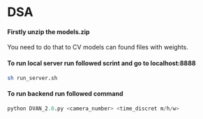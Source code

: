# DSA

#### Firstly unzip the models.zip

You need to do that to CV models can found files with weights.

#### To run local server run followed scrint and go to localhost:8888
```bash
sh run_server.sh
```
#### To run backend run followed command
```python
python DVAN_2.0.py <camera_number> <time_discret m/h/w>
```
